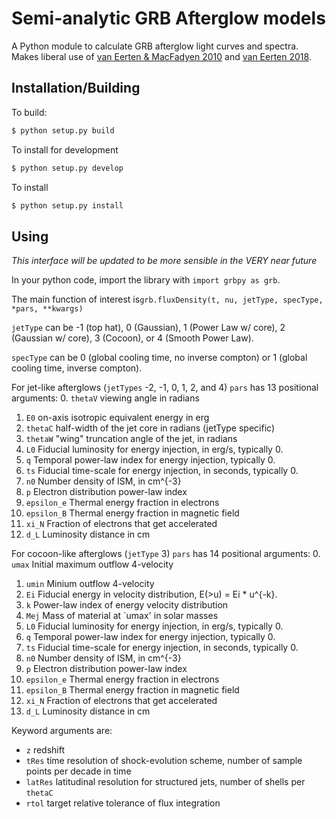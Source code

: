# Semi-analytic GRB Afterglow models

A Python module to calculate GRB afterglow light curves and spectra. Makes liberal use of [van Eerten & MacFadyen 2010](https://arxiv.org/abs/1006.5125) and [van Eerten 2018](https://arxiv.org/abs/1801.01848).

## Installation/Building

To build:

```bash
$ python setup.py build
```

To install for development

```bash
$ python setup.py develop
```

To install

```bash
$ python setup.py install
```

## Using

*This interface will be updated to be more sensible in the VERY near future*

In your python code, import the library with `import grbpy as grb`.  

The main function of interest is`grb.fluxDensity(t, nu, jetType, specType, *pars, **kwargs)`

`jetType` can be -1 (top hat), 0 (Gaussian), 1 (Power Law w/ core), 2 (Gaussian w/ core), 3 (Cocoon), or 4 (Smooth Power Law).  

`specType` can be 0 (global cooling time, no inverse compton) or 1 (global cooling time, inverse compton).

For jet-like afterglows (`jetTypes` -2, -1, 0, 1, 2, and 4) `pars` has 13 positional arguments:
0. `thetaV` viewing angle in radians
1. `E0` on-axis isotropic equivalent energy in erg
2. `thetaC` half-width of the jet core in radians (jetType specific)
3. `thetaW` "wing" truncation angle of the jet, in radians
4. `L0` Fiducial luminosity for energy injection, in erg/s, typically 0.
5. `q` Temporal power-law index for energy injection, typically 0.
6. `ts` Fiducial time-scale for energy injection, in seconds, typically 0.
7. `n0` Number density of ISM, in cm^{-3}
8. `p` Electron distribution power-law index
9. `epsilon_e` Thermal energy fraction in electrons
10. `epsilon_B` Thermal energy fraction in magnetic field
11. `xi_N` Fraction of electrons that get accelerated
12. `d_L` Luminosity distance in cm

For cocoon-like afterglows (`jetType` 3) `pars` has 14 positional arguments:
0. `umax` Initial maximum outflow 4-velocity
1. `umin` Minium outflow 4-velocity
2. `Ei` Fiducial energy in velocity distribution, E(>u) = Ei * u^{-k}.
3. `k` Power-law index of energy velocity distribution  
4. `Mej` Mass of material at `umax' in solar masses
5. `L0` Fiducial luminosity for energy injection, in erg/s, typically 0.
6. `q` Temporal power-law index for energy injection, typically 0.
7. `ts` Fiducial time-scale for energy injection, in seconds, typically 0.
8. `n0` Number density of ISM, in cm^{-3}
9. `p` Electron distribution power-law index
10. `epsilon_e` Thermal energy fraction in electrons
11. `epsilon_B` Thermal energy fraction in magnetic field
12. `xi_N` Fraction of electrons that get accelerated
13. `d_L` Luminosity distance in cm

Keyword arguments are:
- `z` redshift
- `tRes` time resolution of shock-evolution scheme, number of sample points per decade in time
- `latRes` latitudinal resolution for structured jets, number of shells per `thetaC`
- `rtol` target relative tolerance of flux integration



